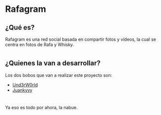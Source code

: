 # Rafagram

## ¿Qué es?
Rafagram es una red social basada en compartir fotos y vídeos, la cual se centra en fotos de Rafa y Whisky.
#
## ¿Quienes la van a desarrollar?
Los dos bobos que van a realizar este proyecto son:
- [Und3rW0rld](https://github.com/Und3rW0rld)
- [Juankyyy](https://github.com/Juankyyy)
#
Ya eso es todo por ahora, la nabue.